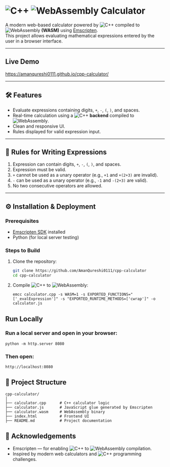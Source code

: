 #  ![C++](https://img.shields.io/badge/C%2B%2B-00599C?style=flat&logo=c%2B%2B&logoColor=white)  ![WebAssembly](https://img.shields.io/badge/WebAssembly-654FF0?style=flat&logo=webassembly&logoColor=white) Calculator

A modern web-based calculator powered by ![C++](https://img.shields.io/badge/C%2B%2B-00599C?style=flat&logo=c%2B%2B&logoColor=white) compiled to ![WebAssembly](https://img.shields.io/badge/WebAssembly-654FF0?style=flat&logo=webassembly&logoColor=white) **(WASM)** using [Emscripten](https://emscripten.org/).  
This project allows evaluating mathematical expressions entered by the user in a browser interface.

---
## Live Demo

https://amanqureshi0111.github.io/cpp-calculator/

---

## 🛠 Features

- Evaluate expressions containing digits, `+`, `-`, `(`, `)`, and spaces.
- Real-time calculation using a ![C++](https://img.shields.io/badge/C%2B%2B-00599C?style=flat&logo=c%2B%2B&logoColor=white) **backend** compiled to ![WebAssembly](https://img.shields.io/badge/WebAssembly-654FF0?style=flat&logo=webassembly&logoColor=white).
- Clean and responsive UI.
- Rules displayed for valid expression input.

---

## 📜 Rules for Writing Expressions

1. Expression can contain digits, `+`, `-`, `(`, `)`, and spaces.  
2. Expression must be valid.  
3. `+` cannot be used as a unary operator (e.g., `+1` and `+(2+3)` are invalid).  
4. `-` can be used as a unary operator (e.g., `-1` and `-(2+3)` are valid).  
5. No two consecutive operators are allowed.

---

## ⚙ Installation & Deployment

### Prerequisites

- [Emscripten SDK](https://emscripten.org/docs/getting_started/downloads.html) installed
- Python (for local server testing)

### Steps to Build

1. Clone the repository:
   ```bash
   git clone https://github.com/AmanQureshi0111/cpp-calculator
   cd cpp-calculator
2. Compile ![C++](https://img.shields.io/badge/C%2B%2B-00599C?style=flat&logo=c%2B%2B&logoColor=white) to ![WebAssembly](https://img.shields.io/badge/WebAssembly-654FF0?style=flat&logo=webassembly&logoColor=white):
   ```
   emcc calculator.cpp -s WASM=1 -s EXPORTED_FUNCTIONS="['_evalExpression']" -s "EXPORTED_RUNTIME_METHODS=['cwrap']" -o calculator.js
## Run Locally
### Run a local server and open in your browser:
```
python -m http.server 8080
```
### Then open:
```
http://localhost:8080
```
## 📂 Project Structure
```
cpp-calculator/
│
├── calculator.cpp      # C++ calculator logic
├── calculator.js       # JavaScript glue generated by Emscripten
├── calculator.wasm     # WebAssembly binary
├── index.html          # Frontend UI
├── README.md           # Project documentation
```
## 🙏 Acknowledgements
- Emscripten — for enabling ![C++](https://img.shields.io/badge/C%2B%2B-00599C?style=flat&logo=c%2B%2B&logoColor=white) to ![WebAssembly](https://img.shields.io/badge/WebAssembly-654FF0?style=flat&logo=webassembly&logoColor=white) compilation.
- Inspired by modern web calculators and ![C++](https://img.shields.io/badge/C%2B%2B-00599C?style=flat&logo=c%2B%2B&logoColor=white) programming challenges.






